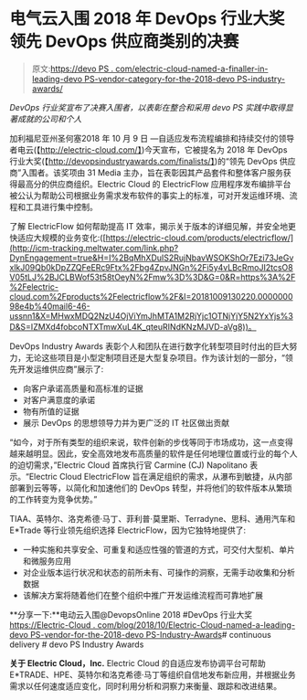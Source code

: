 # 电气云入围 2018 年 DevOps 行业大奖领先 DevOps 供应商类别的决赛

> 原文:[https://devo PS . com/electric-cloud-named-a-finaller-in-leading-devo PS-vendor-category-for-the-2018-devo PS-industry-awards/](https://devops.com/electric-cloud-named-a-finalist-in-leading-devops-vendor-category-for-the-2018-devops-industry-awards/)

*DevOps 行业奖宣布了决赛入围者，以表彰在整合和采用 devo PS 实践中取得显著成就的公司和个人*

加利福尼亚州圣何塞2018 年 10 月 9 日 —自适应发布流程编排和持续交付的领导者电云(【http://electric-cloud.com/】)今天宣布，它被提名为 2018 年 DevOps 行业大奖(【http://devopsindustryawards.com/finalists/】)的“领先 DevOps 供应商”入围者。该奖项由 31 Media 主办，旨在表彰因其产品套件和整体客户服务获得最高分的供应商组织。Electric Cloud 的 ElectricFlow 应用程序发布编排平台被公认为帮助公司根据业务需求发布软件的事实上的标准，可对开发运维环境、流程和工具进行集中控制。

了解 ElectricFlow 如何帮助提高 IT 效率，揭示关于版本的详细见解，并安全地更快适应大规模的业务变化:([https://electric-cloud.com/products/electricflow/](http://icm-tracking.meltwater.com/link.php?DynEngagement=true&H=I%2BqMhXDuIS2RujNbavWSOKShOr7Ezi73JeGvxlkJ09Qb0kDpZZQFeERc9Ftx%2Fbg4ZpvJNGn%2Fi5y4vLBcRmoJI2tcsO8V05tLJ%2BJCLBWof53t58tOeyN%2Fmw%3D%3D&G=0&R=https%3A%2F%2Felectric-cloud.com%2Fproducts%2Felectricflow%2F&I=20181009130220.000000098e4b%40mail6-46-ussnn1&X=MHwxMDQ2NzU4OjViYmJhMTA1M2RjYjc1OTNjYjY5N2YxYjs%3D&S=IZMXd4fobcoNTXTmwXuL4K_qteuRINdKNzMJVD-aVg8))。

DevOps Industry Awards 表彰个人和团队在进行数字化转型项目时付出的巨大努力，无论这些项目是小型定制项目还是大型复杂项目。作为该计划的一部分，“领先开发运维供应商”展示了:

*   向客户承诺高质量和高标准的证据
*   对客户满意度的承诺
*   物有所值的证据
*   展示 DevOps 的思想领导力并为更广泛的 IT 社区做出贡献

“如今，对于所有类型的组织来说，软件创新的步伐等同于市场成功，这一点变得越来越明显。因此，安全高效地发布高质量的软件是任何地理位置或行业的每个人的迫切需求，”Electric Cloud 首席执行官 Carmine (CJ) Napolitano 表示。“Electric Cloud ElectricFlow 旨在满足组织的需求，从瀑布到敏捷，从内部部署到云等等，以简化和加速他们的 DevOps 转型，并将他们的软件版本从繁琐的工作转变为竞争优势。”

TIAA、英特尔、洛克希德·马丁、菲利普·莫里斯、Terradyne、思科、通用汽车和 E*Trade 等行业领先组织选择 ElectricFlow，因为它独特地提供了:

*   一种实施和共享安全、可重复和适应性强的管道的方式，可交付大型机、单片和微服务应用
*   对企业版本运行状况和状态的前所未有、可操作的洞察，无需手动收集和分析数据
*   该解决方案将随着他们在整个组织中推广开发运维流程而可靠地扩展

**分享一下:**电动云入围@DevopsOnline 2018 #DevOps 行业大奖[https://Electric-Cloud . com/blog/2018/10/Electric-Cloud-named-a-leading-devo PS-vendor-for-the-2018-devo PS-Industry-Awards](http://icm-tracking.meltwater.com/link.php?DynEngagement=true&H=I%2BqMhXDuIS2RujNbavWSOKShOr7Ezi73JeGvxlkJ09Qb0kDpZZQFeERc9Ftx%2Fbg4ZpvJNGn%2Fi5y4vLBcRmoJI2tcsO8V05tLJ%2BJCLBWof53t58tOeyN%2Fmw%3D%3D&G=0&R=https%3A%2F%2Felectric-cloud.com%2Fblog%2F2018%2F10%2Felectric-cloud-named-a-leading-devops-vendor-for-the-2018-devops-industry-awards&I=20181009130220.000000098e4b%40mail6-46-ussnn1&X=MHwxMDQ2NzU4OjViYmJhMTA1M2RjYjc1OTNjYjY5N2YxYjs%3D&S=ebCtGuq8RMHs2oXHVG4BCZ9yPaOvrFS0vOmAj9zzx4c)# continuous delivery # devo PS Industry Awards

**关于 Electric Cloud，Inc.**
Electric Cloud 的自适应发布协调平台可帮助 E*TRADE、HPE、英特尔和洛克希德·马丁等组织自信地发布新应用，并根据业务需求以任何速度适应变化，同时利用分析和洞察力来衡量、跟踪和改进结果。